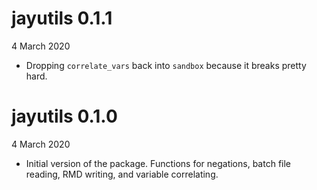 # jayutils 0.1.1

4 March 2020

* Dropping `correlate_vars` back into `sandbox` because it breaks pretty hard.

# jayutils 0.1.0

4 March 2020

* Initial version of the package. Functions for negations, batch file reading, RMD writing, and variable correlating.
